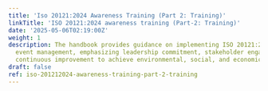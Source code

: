 ```yaml
---
title: 'Iso 20121:2024 Awareness Training (Part 2: Training)'
linkTitle: 'ISO 20121:2024 awareness training (Part-2: Training)'
date: '2025-05-06T02:19:00Z'
weight: 1
description: The handbook provides guidance on implementing ISO 20121:2024 for sustainable
  event management, emphasizing leadership commitment, stakeholder engagement, and
  continuous improvement to achieve environmental, social, and economic benefits.
draft: false
ref: iso-201212024-awareness-training-part-2-training
---
```


